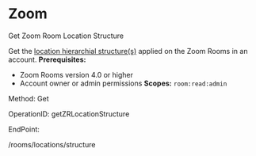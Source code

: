 #     Zoom


Get Zoom Room Location Structure

Get the [location hierarchial structure(s)](https://support.zoom.us/hc/en-us/articles/115000342983-Zoom-Rooms-Location-Hierarchy) applied on the Zoom Rooms in an account.
**Prerequisites:**
* Zoom Rooms version 4.0 or higher
* Account owner or admin permissions
**Scopes:** `room:read:admin` 

Method: Get

OperationID: getZRLocationStructure

EndPoint:

/rooms/locations/structure
